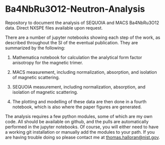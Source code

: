 # Ba4NbRu3O12-Neutron-Analysis
 Repository to document the analysis of SEQUOIA and MACS Ba4NbRu3O12 data. Direct NXSPE files available upon request. 

There are a number of jupyter notebooks showing each step of the work, as described throughout the SI of the eventual publication. They are summarized by the following:

1) Mathematica notebook for calculation the analytical form factor anisotropy for the magnetic trimer.

2) MACS measurement, including normalization, absorption, and isolation of magnetic scattering. 

3) SEQUOIA measurement, including normalization, absorption, and isolation of magnetic scattering.  

4) The plotting and modelling of these data are then done in a fourth notebook, which is also where the paper figures are generated. 

The analysis requires a few python modules, some of which are my own code. All should be available on github, and the pulls are automatically performed in the jupyter notebooks. Of course, you will either need to have a working git installation or manually add the modules to your path. If you are having trouble doing so please contact me at thomas.halloran@nist.gov. 

